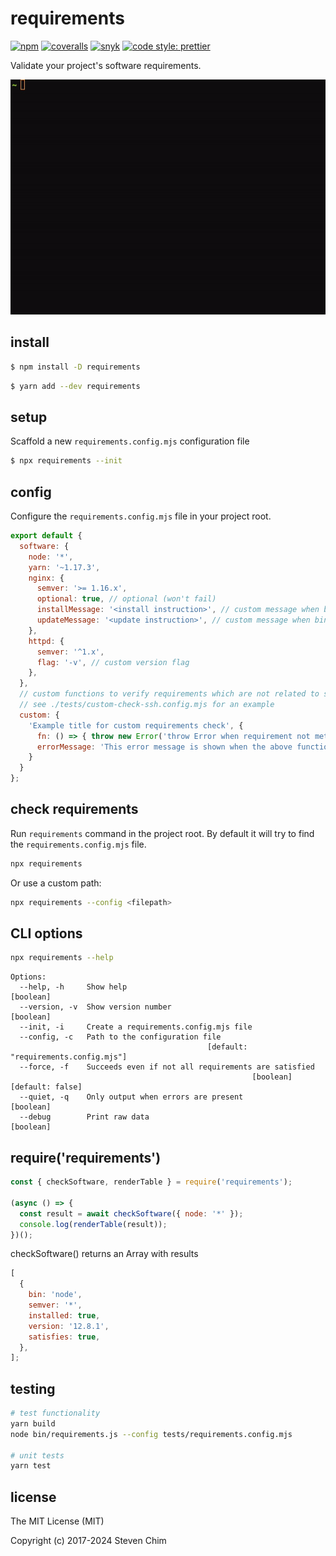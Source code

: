 # requirements

[![npm](https://img.shields.io/npm/v/requirements?style=flat-square)](https://www.npmjs.com/package/requirements)
[![coveralls](https://img.shields.io/coveralls/chimurai/requirements.svg?style=flat-square)](https://coveralls.io/r/chimurai/requirements)
[![snyk](https://snyk.io/test/npm/requirements/badge.svg?style=flat-square)](https://snyk.io/test/npm/requirements)
[![code style: prettier](https://img.shields.io/badge/code_style-prettier-ff69b4.svg?style=flat-square)](https://github.com/prettier/prettier)

Validate your project's software requirements.

![requirements-screenshot](https://raw.githubusercontent.com/chimurai/requirements/master/docs/requirements.gif)

## install

```bash
$ npm install -D requirements
```

```bash
$ yarn add --dev requirements
```

## setup

Scaffold a new `requirements.config.mjs` configuration file

```bash
$ npx requirements --init
```

## config

Configure the `requirements.config.mjs` file in your project root.

```js
export default {
  software: {
    node: '*',
    yarn: '~1.17.3',
    nginx: {
      semver: '>= 1.16.x',
      optional: true, // optional (won't fail)
      installMessage: '<install instruction>', // custom message when binary is not found
      updateMessage: '<update instruction>', // custom message when binary has wrong version
    },
    httpd: {
      semver: '^1.x',
      flag: '-v', // custom version flag
    },
  },
  // custom functions to verify requirements which are not related to software versions
  // see ./tests/custom-check-ssh.config.mjs for an example
  custom: {
    'Example title for custom requirements check', {
      fn: () => { throw new Error('throw Error when requirement not met.') },
      errorMessage: 'This error message is shown when the above function throws Error',
    }
  }
};
```

## check requirements

Run `requirements` command in the project root. By default it will try to find the `requirements.config.mjs` file.

```bash
npx requirements
```

Or use a custom path:

```bash
npx requirements --config <filepath>
```

## CLI options

```bash
npx requirements --help
```

```shell
Options:
  --help, -h     Show help                                             [boolean]
  --version, -v  Show version number                                   [boolean]
  --init, -i     Create a requirements.config.mjs file
  --config, -c   Path to the configuration file
                                            [default: "requirements.config.mjs"]
  --force, -f    Succeeds even if not all requirements are satisfied
                                                      [boolean] [default: false]
  --quiet, -q    Only output when errors are present                   [boolean]
  --debug        Print raw data                                        [boolean]
```

## require('requirements')

```javascript
const { checkSoftware, renderTable } = require('requirements');

(async () => {
  const result = await checkSoftware({ node: '*' });
  console.log(renderTable(result));
})();
```

checkSoftware() returns an Array with results

```javascript
[
  {
    bin: 'node',
    semver: '*',
    installed: true,
    version: '12.8.1',
    satisfies: true,
  },
];
```

## testing

```bash
# test functionality
yarn build
node bin/requirements.js --config tests/requirements.config.mjs

# unit tests
yarn test
```

## license

The MIT License (MIT)

Copyright (c) 2017-2024 Steven Chim
